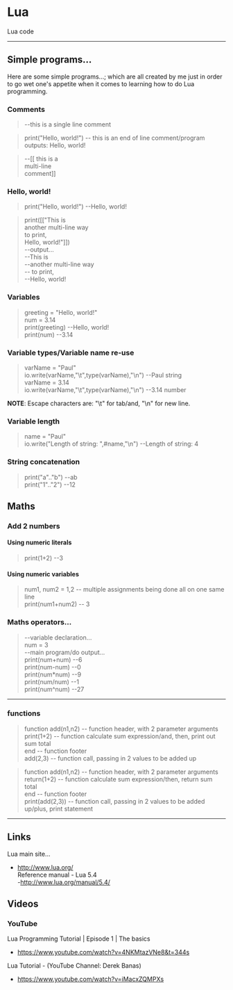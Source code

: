 # Lua
Lua code

-----

## Simple programs...

Here are some simple programs...; which are all created by me just in order to go wet one's appetite when it comes to learning how to do Lua programming.  

### Comments

> --this is a single line comment  

> print("Hello, world!") -- this is an end of line comment/program outputs: Hello, world!  

> --[[ this is a  
>      multi-line   
>      comment]]  

### Hello, world!

> print("Hello, world!") --Hello, world!   

> print([["This is   
> another multi-line way   
> to print,  
> Hello, world!"]])   
> --output...  
> --This is  
> --another multi-line way  
> -- to print,  
> --Hello, world!  

### Variables

> greeting = "Hello, world!"  
> num = 3.14  
> print(greeting)  --Hello, world!  
> print(num)       --3.14   

### Variable types/Variable name re-use

> varName = "Paul"  
> io.write(varName,"\t",type(varName),"\n")  --Paul string  
> varName = 3.14  
> io.write(varName,"\t",type(varName),"\n")  --3.14 number  
 
**NOTE**: Escape characters are: "\t" for tab/and, "\n" for new line.     

### Variable length

> name = "Paul"  
> io.write("Length of string: ",#name,"\n")  --Length of string: 4  

### String concatenation

> print("a".."b")  --ab  
> print("1".."2")  --12  

## Maths

### Add 2 numbers

#### Using numeric literals

> print(1+2) --3  

#### Using numeric variables

> num1, num2 = 1,2 -- multiple assignments being done all on one same line    
> print(num1+num2) -- 3  

### Maths operators...

> --variable declaration...  
> num = 3  
> --main program/do output...  
> print(num+num)  --6  
> print(num-num)  --0  
> print(num*num)  --9  
> print(num/num)  --1  
> print(num^num)  --27   

-----

### functions

> function add(n1,n2) -- function header, with 2 parameter arguments   
>  print(1+2)         -- function calculate sum expression/and, then, print out sum total    
> end                 -- function footer   
> add(2,3)            -- function call, passing in 2 values to be added up      

> function add(n1,n2) -- function header, with 2 parameter arguments    
> return(1+2)         -- function calculate sum expression/then, return sum total    
> end                 -- function footer  
> print(add(2,3))     -- function call, passing in 2 values to be added up/plus, print statement        

-----

## Links

Lua main site...  
- http://www.lua.org/  
Reference manual - Lua 5.4   
-http://www.lua.org/manual/5.4/  

## Videos

### YouTube

Lua Programming Tutorial | Episode 1 | The basics  
- https://www.youtube.com/watch?v=4NKMtazVNe8&t=344s   

Lua Tutorial - (YouTube Channel: Derek Banas)  
- https://www.youtube.com/watch?v=iMacxZQMPXs   



